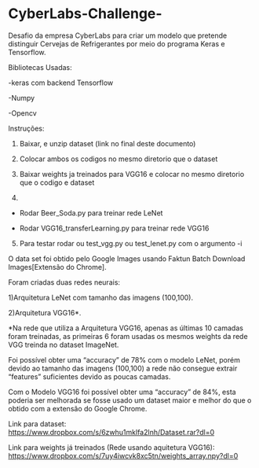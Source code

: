 # CyberLabs-Challenge-
Desafio da empresa CyberLabs para criar um modelo que pretende distinguir Cervejas de Refrigerantes por meio do programa Keras e Tensorflow.

Bibliotecas Usadas:

-keras com backend Tensorflow

-Numpy 

-Opencv

Instruções:

1) Baixar, e unzip dataset (link no final deste documento)

2) Colocar ambos os codigos no mesmo diretorio que o dataset

3) Baixar weights ja treinados para VGG16 e colocar no mesmo diretorio que o codigo e dataset

4) 

  - Rodar Beer_Soda.py para treinar rede LeNet

  - Rodar VGG16_transferLearning.py para treinar rede VGG16
  
  
5) Para testar rodar ou test_vgg.py ou test_lenet.py com o argumento -i <caminho para a foto>


O data set foi obtido pelo Google Images usando Faktun Batch Download Images[Extensão do Chrome].

Foram criadas duas redes neurais:

 1)Arquitetura LeNet com tamanho das imagens (100,100).
 
 2)Arquitetura VGG16*.
 
 *Na rede que utiliza a Arquitetura VGG16, apenas as últimas 10 camadas foram treinadas, as primeiras 6 foram usadas os mesmos weights da rede VGG treinda no dataset ImageNet.

Foi possível obter uma “accuracy” de 78% com o modelo LeNet, porém devido ao tamanho das imagens (100,100) a rede não consegue extrair “features” suficientes devido as poucas camadas.

Com o Modelo VGG16 foi possível obter uma “accuracy” de 84%, esta poderia ser melhorada se fosse usado um dataset maior e melhor do que o obtido com a extensão do Google Chrome.

Link para dataset: https://www.dropbox.com/s/6zwhu1mklfa2lnh/Dataset.rar?dl=0

Link para weights já treinados (Rede usando aquitetura VGG16): https://www.dropbox.com/s/7uy4iwcvk8xc5tn/weights_array.npy?dl=0
